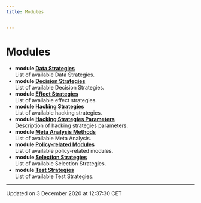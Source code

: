 ```yaml
---
title: Modules


---
```


# Modules



* **module [Data Strategies](/doxygen/Modules/group___data_startegies/)** <br>List of available Data Strategies. 
* **module [Decision Strategies](/doxygen/Modules/group___decision_strategies/)** <br>List of available Decision Strategies. 
* **module [Effect Strategies](/doxygen/Modules/group___effect_strategies/)** <br>List of available effect strategies. 
* **module [Hacking Strategies](/doxygen/Modules/group___hacking_strategies/)** <br>List of available hacking strategies. 
* **module [Hacking Strategies Parameters](/doxygen/Modules/group___hacking_strategies_parameters/)** <br>Description of hacking strategies parameters. 
* **module [Meta Analysis Methods](/doxygen/Modules/group___meta_analysis/)** <br>List of available Meta Analysis. 
* **module [Policy-related Modules](/doxygen/Modules/group___policies/)** <br>List of available policy-related modules. 
* **module [Selection Strategies](/doxygen/Modules/group___selection_strategies/)** <br>List of available Selection Strategies. 
* **module [Test Strategies](/doxygen/Modules/group___test_strategies/)** <br>List of available Test Strategies. 



-------------------------------

Updated on  3 December 2020 at 12:37:30 CET
